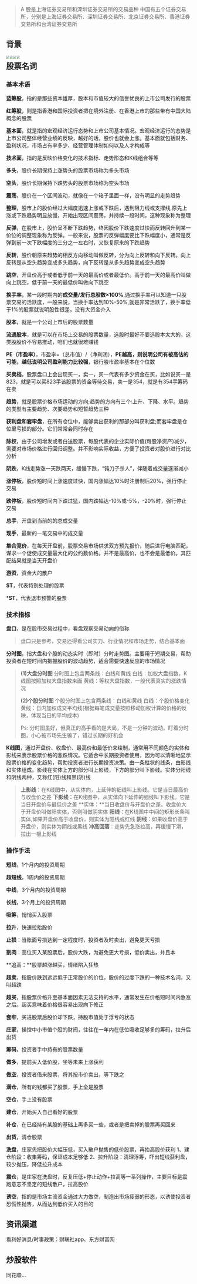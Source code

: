 > A 股是上海证券交易所和深圳证券交易所的交易品种
> 中国有五个证券交易所，分别是上海证券交易所、深圳证券交易所、北京证券交易所、香港证券交易所和台湾证券交易所

## 背景

<img src = "img\34.png" align="left" style="zoom: 50%;" >

<img src = "img\35.png" align="left" style="zoom: 50%;" >

<img src = "img\36.png" align="left" style="zoom: 50%;" >

<img src = "img\37.png" align="left" style="zoom: 50%;" >



## 股票名词

### 基本术语

**蓝筹股**，指的是那些资本雄厚，股本和市值较大的信誉优良的上市公司发行的股票

**红筹股**，则是指香港和国际投资者把在境外注册、在香港上市的那些带有中国大陆概念的股票

**基本面**，就是指的宏观经济运行态势和上市公司基本情况。宏观经济运行的态势是上市公司整体经营业绩的反映，越好的话，股价也就会上涨。基本面就包括财务、盈利状况，市场占有率多少、经营管理体制如何以及人才构成等

**技术面**，指的是反映价格变化的技术指标、走势形态和K线组合等等

**多头**，股价长期保持上涨势头的股票市场称为多头市场

**空头**，股价长期保持下跌势头的股票市场称为空头市场

**震荡**，股价在一个区间波动，就像在一个箱子里面一样，没有明显的走势趋势

**整理**，股市上的股价经过大幅度迅速上涨或下跌后，遇到阻力线或支撑线,原先上涨或下跌趋势明显放慢，开始出现区间震荡，并持续一段时间，这种现象称为整理

**反弹**，在股市上，股价呈不断下跌趋势，终因股价下跌速度过快而反转回升到某一价位的调整现象称为反弹。一般来说，股票的反弹幅度要比下跌幅度小，通常是反弹到前一次下跌幅度的三分之一左右时，又恢复原来的下跌趋势

**反转**，股价朝原来趋势的相反方向移动叫做反转，分为向上反转和向下反转。向上反转是从空头趋势变成多头趋势，向下反转是从多头趋势变成空头趋势

**跳空**，开盘价高于或者低于前一天的最高价或者最低价。高于前一天的最高价叫做向上跳空，低于前一天的最低价叫做向下跳空

**换手率**，某一段时期内的**成交量/发行总股数×100%**,通过换手率可以知道一只股票交易的活跃度，一般来说，当换手率达到10%-50%,就是非常活跃了，换手率低于1%的股票就说明股性很差，没有大资金介入

**股本**，就是一个公司上市后的股票数量

**流通股本**，就是可以在市场上交易的股票数量，选股时最好不要选股本太大的，这类股股价不容易推动，咱们也就很难赚钱

**PE（市盈率）**，市盈率=（总市值）/（净利润），**PE越高，则说明公司有被高估的可能，越低说明公司盈利能力比较强**，银行股市盈率基本在个位数

**买卖档**，股票盘口上会出现买一，卖一，买一代表有多少资金在买，比如说买一是823，就是可以买823手该股票的资金等待交易，卖一是354，就是有354手筹码在卖

**趋势**，就是股票价格市场运动的方向;趋势的方向有三个:上升、下降、水平。趋势的类型有主要趋势、次要趋势和短暂趋势三种

**获利盘和套牢盘**，在所有仓位中，能够卖出获利的那部分叫获利盘;而套牢盘是仓位里亏损的部分。它们常常会同时存在

**除权**，由于公司增发或者白送股票，每股代表的企业实际价值(每股净资产)减少，需要对市场价格进行回归调整。并不影响实际收益，方便了投资者对股价进行对比分析

**阴跌**，K线走势涨一天跌两天，缓慢下跌，“钝刀子杀人”，伴随着成交量逐渐减小

**涨停板**，股价短时间上涨速度过快，国内涨幅达10%时注册制后20%，强行停止交易

**跌停板**，股价短时间内下跌过猛，国内跌幅达-10%或-5%，-20%时，强行停止交易

**总手**，开盘到当前的的总成交量

**现手**，最新的一笔交易中的成交量

**集合竞价**，在每天开盘前，股票交易市场供求双方预先报价，随后进行电脑匹配，谋求一个促使成交量最大化的公约数价格。并不是最高价，也不会是最低价。其匹配结果就是当天开盘价

**游资**，资金大的散户

**ST**，代表特别处理的股票

***ST**，代表退市预警的股票



### 技术指标

**盘口**，是在股市交易过程中，看盘观察交易动向的俗称

> 盘口只是参考，交易还得看公司实力、行业情况和市场走势，结合基本面

**分时图**，指大盘和个股的动态实时（即时）分时走势图。主要用于短期交易，帮助投资者在短时间内把握股价的波动趋势，适合需要快速反应的市场情况

> **(1)大盘分时图**
> 分时图上包含两条线：白线和黄线
> 白线：加权大盘指数，K线图按照加权大盘指数来画
> 黄线：等权大盘指数，一般代表真实的涨跌情况
>
> **(2)个股分时图**
> 个股分时图上包含两条线：白线和黄线
> 白线：个股价格变化
> 黄线：日内加权成交平均线(根据每笔成交量按照移动加权计算的价格的反映，体现当日的平均成本)
>
> Ps: 分时图虽好，但真正的高手看的是大局，不是一分钟的波动。盯着分时图，小心被市场先生骗了，错过长期的好机会

**K线图**‌，通过开盘价、收盘价、最高价和最低价来绘制，通常用不同颜色的实体和影线来表示股票价格的涨跌情况。它适合中长期投资者使用，因为可以清晰地显示股票价格的变化趋势，帮助投资者进行长期投资决策。由一条柱状的线条，由影线和实体组成。影线在实体上方的部分叫上影线，下方的部分叫下影线。实体分阳线和阴线两种，又称红(阳)线和黑(阴)线

> **上影线**：在K线图中，从实体向，上延伸的细线叫上影线。它是当日最高价与收盘价之差
> **下影线**：在K线图中，从实体向下延伸的细线叫下影线。它是当日开盘价与最低价之差
> **实体：**当日收盘价与开盘价之差。收盘价大于开盘价叫做阳实体，否则叫做阴实体
> **阳线**：在K线图中中间的矩形长条叫实体,如果开盘价高于收盘价，则实体为阳线或红线
> **阴线**：如果收盘价高于开盘价，则实体为阴线或黑线
> **冲高回落**：走势先急涨拉高，再缓慢下滑，拉出一根上影线



### 操作手法

**短线**，1个月内的投资周期

**超短线**，1周内的投资周期

**中线**，3个月内的投资周期

**长线**，3个月上的投资周期

**吸筹**，悄悄买入股票

**拉升**，快速拉抬股价

**止损**：当账面亏损达到一定程度时，投资者及时卖出，避免更天亏损

**割肉**：高位买入某股票后，股价大跌，为避免更大亏损，低价卖出，并且本

**追高：**股票越涨越买，情绪陷入狂热

**超卖**，指股价跌到远远低于正常股价的价位，股价的过度下跌的一种技术名词，又叫超跌

**超买**，指股票价格升至基本面因素无法支持的水平，通常发生在价格短时间内急涨之后。超买意味着价格很容易出现向下修正

**套牢**，买进股票后股价却下跌，持股市值处于浮亏的状态

**庄家**，操控中小市值个股的财阀，往往在一年内在低位吸收足够多的筹码，拉升后出货

**筹码**，投资者手中持有的股票数量

**做多**，提前买入低价股，坐等未来上涨获利

**做空**，投资者借来股票，将其按市价卖出，等下跌之

**满仓**，所有的钱都买了股票，手上全是股票

**空仓**，手上没有股票

**建仓**，开始买入自己看好的股票

**补仓**，在已经持有某股的基础上再多买一些，或者是把卖掉的股票再买回来

**出货**，清仓股票

**洗盘**，庄家先把股价大幅压低，买入散户抛售的低价股票，再抬高股价获利
1、建仓阶段：收集筹码，保证成本足够低
2、拉升阶段：清理浮筹，吓出短线获利盘，较少抛压，降低拉升成本

**震仓**，是庄家在洗盘时，反复压低+停止动作+拉高等一系列操作，主要目标是震跑意志不坚定的短线散户，拉高股价

**诱空**，指的是市场主流资金通过大力做空，制造出市场疲弱的形态，以诱使投资者恐慌性抛售，从而达到低价买入的目的



## 资讯渠道

看利好消息/时事政策：财联社app、东方财富网



## 炒股软件

同花顺...

